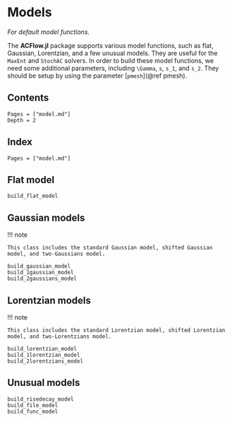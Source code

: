 # Models

*For default model functions.*

The **ACFlow.jl** package supports various model functions, such as flat, Gaussian, Lorentzian, and a few unusual models. They are useful for the `MaxEnt` and `StochAC` solvers. In order to build these model functions, we need some additional parameters, including ``\Gamma``, ``s``, ``s_1``, and ``s_2``. They should be setup by using the parameter [`pmesh`](@ref pmesh).

## Contents

```@contents
Pages = ["model.md"]
Depth = 2
```

## Index

```@index
Pages = ["model.md"]
```

## Flat model

```@docs
build_flat_model
```

## Gaussian models

!!! note

    This class includes the standard Gaussian model, shifted Gaussian model, and two-Gaussians model.

```@docs
build_gaussian_model
build_1gaussian_model
build_2gaussians_model
```

## Lorentzian models

!!! note

    This class includes the standard Lorentzian model, shifted Lorentzian model, and two-Lorentzians model.

```@docs
build_lorentzian_model
build_1lorentzian_model
build_2lorentzians_model
```

## Unusual models

```@docs
build_risedecay_model
build_file_model
build_func_model
```
